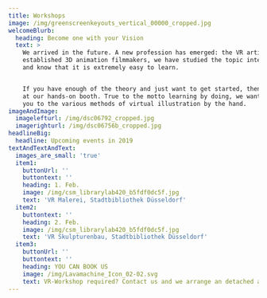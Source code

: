 ```yaml
---
title: Workshops
image: /img/greenscreenkeyouts_vertical_00000_cropped.jpg
welcomeBlurb:
  heading: Become one with your Vision
  text: >
    We arrived in the future. A new profession has emerged: the VR artist. As
    established 3D animation filmmakers, we have studied the topic intensively
    and know that it is extremely easy to learn.


    If you have enough of the theory and just want to get started, then visit us
    at our hands-on booth. True to the motto learning by doing, we want to take
    you to the various methods of virtual illustration by the hand.
imageAndImage:
  imagelefturl: /img/dsc06792_cropped.jpg
  imagerighturl: /img/dsc06756b_cropped.jpg
headlineBig:
  headline: Upcoming events in 2019
textAndTextAndText:
  images_are_small: 'true'
  item1:
    buttonUrl: ''
    buttontext: ''
    heading: 1. Feb.
    image: /img/csm_librarylab420_b5fdf0dc5f.jpg
    text: 'VR Malerei, Stadtbibliothek Düsseldorf'
  item2:
    buttontext: ''
    heading: 2. Feb.
    image: /img/csm_librarylab420_b5fdf0dc5f.jpg
    text: 'VR Skulpturenbau, Stadtbibliothek Düsseldorf'
  item3:
    buttonUrl: ''
    buttontext: ''
    heading: YOU CAN BOOK US
    image: /img/Lavamachine_Icon_02-02.svg
    text: VR-Workshop required? Contact us and we arrange an detached appointment.
---
```


